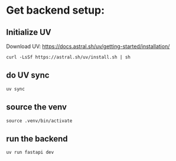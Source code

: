 # Get backend setup:


## Initialize UV
Download UV: https://docs.astral.sh/uv/getting-started/installation/

```
curl -LsSf https://astral.sh/uv/install.sh | sh
```

## do UV sync

```
uv sync
```

## source the venv

```
source .venv/bin/activate
```

## run the backend

```
uv run fastapi dev
```







